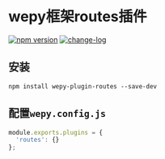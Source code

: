 # wepy框架routes插件

[![npm version](https://badge.fury.io/js/wepy-plugin-routes.svg)](https://badge.fury.io/js/wepy-plugin-routes)
[![change-log](https://img.shields.io/badge/changelog-md-blue.svg)](https://github.com/VimMing/wepy-plugin-routes/blob/master/CHANGELOG.md)

## 安装

```
npm install wepy-plugin-routes --save-dev
```

## 配置`wepy.config.js`

```js
module.exports.plugins = {
  'routes': {}
};
```
